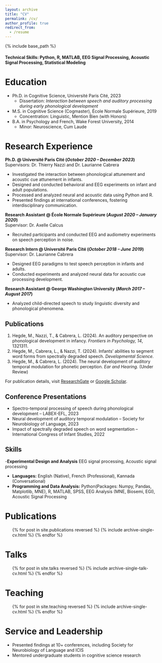 ```yaml
---
layout: archive
title: "CV"
permalink: /cv/
author_profile: true
redirect_from:
  - /resume
---
```


{% include base_path %}

#### Technical Skills: Python, R, MATLAB, EEG Signal Processing, Acoustic Signal Processing, Statistical Modeling


Education
======
* Ph.D. in Cognitive Science, Université Paris Cité, 2023 
  * Dissertation: *Interaction between speech and auditory processing during early phonological development*
* M.S. in Cognitive Science (Cogmaster), École Normale Supérieure, 2019  
  * Concentration: Linguistic,  Mention Bien (with Honors)
* B.A. in Psychology and French, Wake Forest University, 2014  
  * Minor: Neuroscience,  Cum Laude

Research Experience
======
**Ph.D. @ Université Paris Cité (_October 2020 – December 2023_)**  
Supervisors: Dr. Thierry Nazzi and Dr. Laurianne Cabrera  
- Investigated the interaction between phonological attunement and acoustic cue attunement in infants.
- Designed and conducted behavioral and EEG experiments on infant and adult populations.  
- Processed and analyzed neural and acoustic data using Python and R.  
- Presented findings at international conferences, fostering interdisciplinary communication.

**Research Assistant @ École Normale Supérieure (_August 2020 – January 2020_)**  
Supervisor: Dr. Axelle Calcus  
- Recruited participants and conducted EEG and audiometry experiments on speech perception in noise.  

**Research Intern @ Université Paris Cité (_October 2018 – June 2019_)**  
Supervisor: Dr. Laurianne Cabrera  
- Designed EEG paradigms to test speech perception in infants and adults.  
- Conducted experiments and analyzed neural data for acoustic cue processing development.

**Research Assistant @ George Washington University (_March 2017 – August 2017_)**  
- Analyzed child-directed speech to study linguistic diversity and phonological phenomena.  

## Publications
1. Hegde, M., Nazzi, T., & Cabrera, L. (2024). An auditory perspective on phonological development in infancy. *Frontiers in Psychology, 14*, 1321311.  
2. Hegde, M., Cabrera, L., & Nazzi, T. (2024). Infants’ abilities to segment word forms from spectrally degraded speech. *Developmental Science.*  
3. Hegde, M., & Cabrera, L. (2024). The neural development of auditory temporal modulation for phonetic perception. *Ear and Hearing.* (Under Review)

For publication details, visit [ResearchGate](#) or [Google Scholar](#).

## Conference Presentations
- Spectro-temporal processing of speech during phonological development – LABEX-EFL, 2023  
- Neural development of auditory temporal modulation – Society for Neurobiology of Language, 2023  
- Impact of spectrally degraded speech on word segmentation – International Congress of Infant Studies, 2022  

## Skills
-**Experimental Design and Analysis** EEG signal processing, Acoustic signal processing  
- **Languages:** English (Native), French (Professional), Kannada (Conversational)  
- **Programming and Data Analysis:** Python(Packages: Numpy, Pandas, Matplotlib, MNE), R, MATLAB, SPSS, EEG Analysis (MNE, Biosemi, EGI), Acoustic Signal Processing  


Publications
======
<ul>
  {% for post in site.publications reversed %}
    {% include archive-single-cv.html %}
  {% endfor %}
</ul>

Talks
======
<ul>
  {% for post in site.talks reversed %}
    {% include archive-single-talk-cv.html %}
  {% endfor %}
</ul>

Teaching
======
<ul>
  {% for post in site.teaching reversed %}
    {% include archive-single-cv.html %}
  {% endfor %}
</ul>

Service and Leadership
======
* Presented findings at 10+ conferences, including Society for Neurobiology of Language and ICIS  
* Mentored undergraduate students in cognitive science research  
